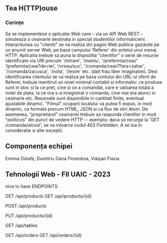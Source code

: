 ## Tea H(TTP)ouse
### Cerințe
Sa se implementeze o aplicatie Web care – via un API Web REST – simuleaza o ceainarie destinata in special studentilor 
informaticieni. Interactiunea cu "clientii" se va realiza din pagini Web publice gazduite pe un anumit server Web, 
pe baza campului 'Referer' din antetul unui mesaj HTTP. Aplicatia trebuie sa puna la dispozitia "clientilor" o serie 
de resurse identificate via URI precum '/intrare', '/meniu', '/preferinta/ceai/’ ‘/preferinta/ceai?de=tei’, '/vreau/suc', 
'/comanda/ceai/?fara=zahar', '/comanda/zacusca', '/nota', '/iesire' etc. (dati frau liber imaginatiei). Desi identificarea 
clientului se va realiza pe baza contului din URL-ul oferit de Referer, trebuie mentinut un nivel minimal contabil si 
informativ: ce produse sunt in stoc si la ce pret, cine si ce a comandat, care e valoarea totala a notei de plata, la ce 
ora s-a inregistrat o comanda, cine mai era atunci in ceainarie etc. Resursele sunt disponibile in cantitati finite, 
eventual ajustabile dinamic. "Filmul" ocuparii localului va putea fi expus, in mod dinamic, ca formate precum HTML, JSON 
si ca flux de stiri Atom. De asemenea, “proprietarul” ceainariei trebuie sa raspunda clientilor in mod "politicos” din 
punct de vedere HTTP -- exemplu: daca se recurge la 'GET /comanda/alcool', se va intoarce codul 403 Forbidden. A se lua 
in consideratie si alte exceptii.

Componența echipei
-- 
Emima Ostafe, Dumitriu Oana Florentina, Vlaișan Flavia

Tehnologii Web - FII UAIC - 2023
---
nice to have ENDPOINTS:

GET /api/products
GET /api/products/{id}

POST /api/products

PUT /api/products/{id}

GET /api/tables

GET /api/orders
GET /api/orders/{id}



